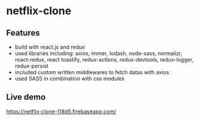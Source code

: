 # netflix-clone 

## Features

- build with react.js and redux
- used libraries including: axios, immer, lodash, node-sass, 
 normalizr, react-redux, react toastify, redux-actions, 
 redux-devtools, redux-logger, redux-persist
 - included custom written middlewares to fetch datas with axios
- used SASS in combination with css modules

## Live demo
https://netflix-clone-118d5.firebaseapp.com/
